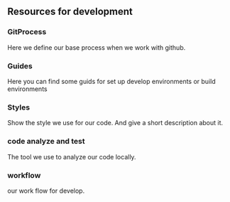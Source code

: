 ## Resources for development

### GitProcess
Here we define our base process when we work with github.

### Guides
Here you can find some guids for set up develop environments or build environments

### Styles
Show the style we use for our code. And give a short description about it.

### code analyze and test
The tool we use to analyze our code locally.

### workflow
our work flow for develop.

